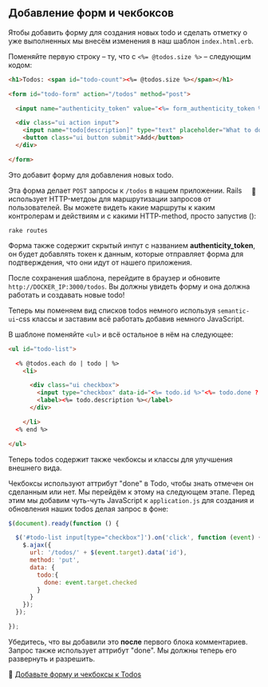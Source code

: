## Добавление форм и чекбоксов

Ятобы добавить форму для создания новых todo и сделать отметку о уже выполненных мы внесём изменения в наш шаблон `index.html.erb`.

Поменяйте первую строку – ту, что с `<%= @todos.size %>` – следующим кодом:

```html
<h1>Todos: <span id="todo-count"><%= @todos.size %></span></h1>

<form id="todo-form" action="/todos" method="post">

  <input name="authenticity_token" value="<%= form_authenticity_token %>" type="hidden">

  <div class="ui action input">
    <input name="todo[description]" type="text" placeholder="What to do?" />
    <button class="ui button submit">Add</button>
  </div>

</form>
```

Это добавит форму для добавления новых todo.

Эта форма делает `POST` запросы к `/todos` в нашем приложении. Rails использует HTTP-метдоы для маршрутизации запросов от пользователей. Вы можете видеть какие маршруты к каким контролерам и действиям и с какими HTTP-method, просто запустив (<span style="display:inline-block;float:right;margin-top:-3.5em;margin-right:.5em;position:relative;">:whale:</span>):

```shell
rake routes
```

Форма также содержит скрытый инпут с названием **authenticity_token**, он будет добавлять токен к данным, которые отправляет форма для подтверждения, что они идут от нашего приложения.

После сохранения шаблона, перейдите в браузер и обновите `http://DOCKER_IP:3000/todos`. Вы должны увидеть форму и она должна работать и создавать новые todo!

Теперь мы поменяем вид списков todos немного используя `semantic-ui`-css классы и заставим всё работать добавив немного JavaScript.

В шаблоне поменяйте `<ul>` и всё остальное в нём на следующее:

```html
<ul id="todo-list">

  <% @todos.each do | todo | %>
    <li>

      <div class="ui checkbox">
        <input type="checkbox" data-id="<%= todo.id %>"<%= todo.done ? ' checked="checked"' : '' %>>
        <label><%= todo.description %></label>
      </div>

    </li>
  <% end %>

</ul>
```
Теперь todos содержит также чекбоксы и классы для улучшения внешнего вида.

Чекбоксы используют аттрибут "done" в Todo, чтобы знать отмечен он сделанным или нет. Мы перейдём к этому на следующем этапе. Перед этим мы добавим чуть-чуть JavaScript к `application.js` для создания и обновления наших todos делая запрос в фоне:

```javascript
$(document).ready(function () {

  $('#todo-list input[type="checkbox"]').on('click', function (event) {
    $.ajax({
      url: '/todos/' + $(event.target).data('id'),
      method: 'put',
      data: {
        todo:{
          done: event.target.checked
        }
      }
    });
  });

});
```

Убедитесь, что вы добавили это **после** первого блока комментариев. Запрос также использует аттрибут "done". Мы должны теперь его развернуть и разрешить.


💾 [Добавьте форму и чекбоксы к Todos](https://github.com/bastilian/todo-application/commit/ffe88069fc6192d9d390e869535e1f7621e0f29d)
